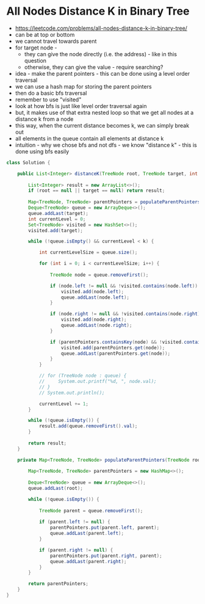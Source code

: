 # All Nodes Distance K in Binary Tree

- https://leetcode.com/problems/all-nodes-distance-k-in-binary-tree/
- can be at top or bottom
- we cannot travel towards parent
- for target node - 
  - they can give the node directly (i.e. the address) - like in this question
  - otherwise, they can give the value - require searching?
- idea - make the parent pointers - this can be done using a level order traversal
- we can use a hash map for storing the parent pointers
- then do a basic bfs traversal
- remember to use "visited"
- look at how bfs is just like level order traversal again
- but, it makes use of that extra nested loop so that we get all nodes at a distance k from a node
- this way, when the current distance becomes k, we can simply break out
- all elements in the queue contain all elements at distance k
- intuition - why we chose bfs and not dfs - we know "distance k" - this is done using bfs easily

```java
class Solution {

    public List<Integer> distanceK(TreeNode root, TreeNode target, int k) {
        
        List<Integer> result = new ArrayList<>();
        if (root == null || target == null) return result;
        
        Map<TreeNode, TreeNode> parentPointers = populateParentPointers(root);
        Deque<TreeNode> queue = new ArrayDeque<>();
        queue.addLast(target);
        int currentLevel = 0;
        Set<TreeNode> visited = new HashSet<>();
        visited.add(target);

        while (!queue.isEmpty() && currentLevel < k) {

            int currentLevelSize = queue.size();

            for (int i = 0; i < currentLevelSize; i++) {
                
                TreeNode node = queue.removeFirst();

                if (node.left != null && !visited.contains(node.left)) {
                    visited.add(node.left);
                    queue.addLast(node.left);
                }

                if (node.right != null && !visited.contains(node.right)) {
                    visited.add(node.right);
                    queue.addLast(node.right);
                }

                if (parentPointers.containsKey(node) && !visited.contains(parentPointers.get(node))) {
                    visited.add(parentPointers.get(node));
                    queue.addLast(parentPointers.get(node));
                }
            }

            // for (TreeNode node : queue) {
            //     System.out.printf("%d, ", node.val);
            // }
            // System.out.println();

            currentLevel += 1;
        }

        while (!queue.isEmpty()) {
            result.add(queue.removeFirst().val);
        }
        
        return result;
    }

    private Map<TreeNode, TreeNode> populateParentPointers(TreeNode root) {
        
        Map<TreeNode, TreeNode> parentPointers = new HashMap<>();
        
        Deque<TreeNode> queue = new ArrayDeque<>();
        queue.addLast(root);

        while (!queue.isEmpty()) {
            
            TreeNode parent = queue.removeFirst();
            
            if (parent.left != null) {
                parentPointers.put(parent.left, parent);
                queue.addLast(parent.left);
            }

            if (parent.right != null) {
                parentPointers.put(parent.right, parent);
                queue.addLast(parent.right);
            }
        }

        return parentPointers;
    }
}
```
